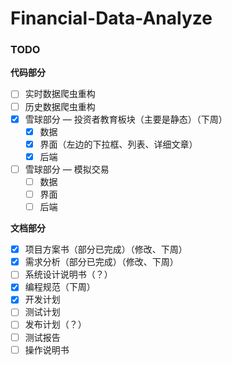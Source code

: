 # Financial-Data-Analyze




### TODO

**代码部分**

- [ ] 实时数据爬虫重构
- [ ] 历史数据爬虫重构
- [x] 雪球部分 — 投资者教育板块（主要是静态）（下周）
  - [x] 数据
  - [x] 界面（左边的下拉框、列表、详细文章）
  - [x] 后端
- [ ] 雪球部分 — 模拟交易
  - [ ] 数据
  - [ ] 界面
  - [ ] 后端

**文档部分**

- [x] 项目方案书（部分已完成）（修改、下周）
- [x] 需求分析（部分已完成）（修改、下周）
- [ ] 系统设计说明书（？）
- [x] 编程规范（下周）
- [x] 开发计划
- [ ] 测试计划
- [ ] 发布计划（？）
- [ ] 测试报告
- [ ] 操作说明书